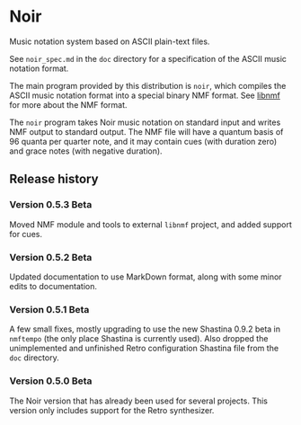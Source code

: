 # Noir
Music notation system based on ASCII plain-text files.

See `noir_spec.md` in the `doc` directory for a specification of the ASCII music notation format.

The main program provided by this distribution is `noir`, which compiles the ASCII music notation format into a special binary NMF format.  See [libnmf](https://www.purl.org/canidtech/r/libnmf) for more about the NMF format.

The `noir` program takes Noir music notation on standard input and writes NMF output to standard output.  The NMF file will have a quantum basis of 96 quanta per quarter note, and it may contain cues (with duration zero) and grace notes (with negative duration).

## Release history

### Version 0.5.3 Beta

Moved NMF module and tools to external `libnmf` project, and added support for cues.

### Version 0.5.2 Beta

Updated documentation to use MarkDown format, along with some minor edits to documentation.

### Version 0.5.1 Beta

A few small fixes, mostly upgrading to use the new Shastina 0.9.2 beta in `nmftempo` (the only place Shastina is currently used).  Also dropped the unimplemented and unfinished Retro configuration Shastina file from the `doc` directory.

### Version 0.5.0 Beta

The Noir version that has already been used for several projects.  This version only includes support for the Retro synthesizer.
